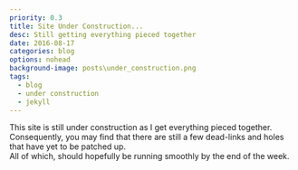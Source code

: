 ```yaml
---
priority: 0.3
title: Site Under Construction...
desc: Still getting everything pieced together
date: 2016-08-17
categories: blog
options: nohead
background-image: posts\under_construction.png
tags:
  - blog
  - under construction
  - jekyll
---
```


This site is still under construction as I get everything pieced together. Consequently, you may find that there are still a few dead-links and holes that have yet to be patched up.  
All of which, should hopefully be running smoothly by the end of the week.   
